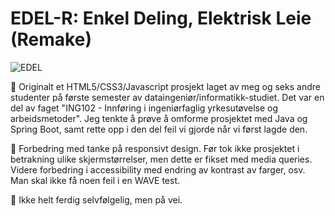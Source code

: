 # EDEL-R: Enkel Deling, Elektrisk Leie (Remake)

![EDEL](/src/main/resources/static/videos/EdelShowcase.gif)

📌 Originalt et HTML5/CSS3/Javascript prosjekt laget av meg og seks andre studenter på første semester av dataingeniør/informatikk-studiet.
Det var en del av faget "ING102 - Innføring i ingeniørfaglig yrkesutøvelse og arbeidsmetoder".
Jeg tenkte å prøve å omforme prosjektet med Java og Spring Boot, samt rette opp i den del feil vi gjorde når vi først lagde den.

📌 Forbedring med tanke på responsivt design. Før tok ikke prosjektet i betrakning ulike skjermstørrelser, men dette er fikset med media queries.
Videre forbedring i accessibility med endring av kontrast av farger, osv. Man skal ikke få noen feil i en WAVE test.

📌 Ikke helt ferdig selvfølgelig, men på vei.
